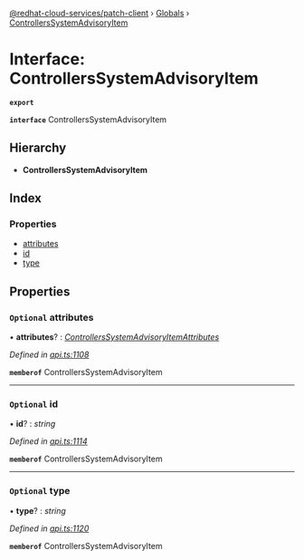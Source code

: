 [@redhat-cloud-services/patch-client](../README.md) › [Globals](../globals.md) › [ControllersSystemAdvisoryItem](controllerssystemadvisoryitem.md)

# Interface: ControllersSystemAdvisoryItem

**`export`** 

**`interface`** ControllersSystemAdvisoryItem

## Hierarchy

* **ControllersSystemAdvisoryItem**

## Index

### Properties

* [attributes](controllerssystemadvisoryitem.md#optional-attributes)
* [id](controllerssystemadvisoryitem.md#optional-id)
* [type](controllerssystemadvisoryitem.md#optional-type)

## Properties

### `Optional` attributes

• **attributes**? : *[ControllersSystemAdvisoryItemAttributes](controllerssystemadvisoryitemattributes.md)*

*Defined in [api.ts:1108](https://github.com/RedHatInsights/javascript-clients/blob/daadefd7/packages/patch/api.ts#L1108)*

**`memberof`** ControllersSystemAdvisoryItem

___

### `Optional` id

• **id**? : *string*

*Defined in [api.ts:1114](https://github.com/RedHatInsights/javascript-clients/blob/daadefd7/packages/patch/api.ts#L1114)*

**`memberof`** ControllersSystemAdvisoryItem

___

### `Optional` type

• **type**? : *string*

*Defined in [api.ts:1120](https://github.com/RedHatInsights/javascript-clients/blob/daadefd7/packages/patch/api.ts#L1120)*

**`memberof`** ControllersSystemAdvisoryItem
